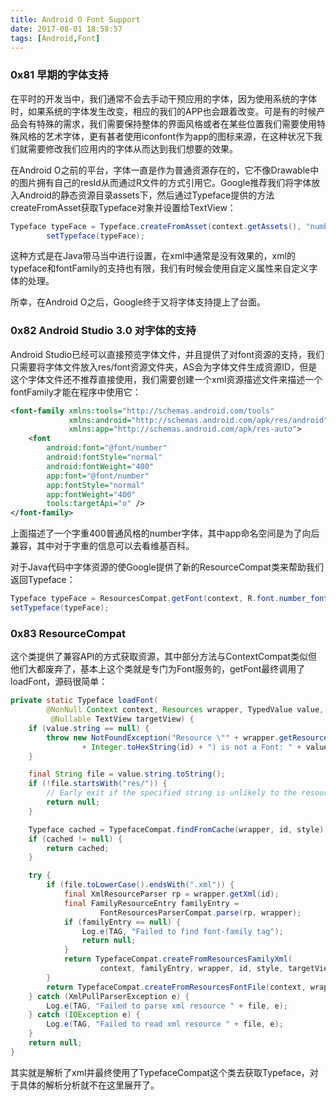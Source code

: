 ```yaml
---
title: Android O Font Support
date: 2017-08-01 18:58:57
tags: [Android,Font]
---
```


### 0x81 早期的字体支持

在平时的开发当中，我们通常不会去手动干预应用的字体，因为使用系统的字体时，如果系统的字体发生改变，相应的我们的APP也会跟着改变。可是有的时候产品会有特殊的需求，我们需要保持整体的界面风格或者在某些位置我们需要使用特殊风格的艺术字体，更有甚者使用iconfont作为app的图标来源，在这种状况下我们就需要修改我们应用内的字体从而达到我们想要的效果。

在Android O之前的平台，字体一直是作为普通资源存在的，它不像Drawable中的图片拥有自己的resId从而通过R文件的方式引用它。Google推荐我们将字体放入Android的静态资源目录assets下，然后通过Typeface提供的方法createFromAsset获取Typeface对象并设置给TextView：

```Java
Typeface typeFace = Typeface.createFromAsset(context.getAssets(), "number.otf");
        setTypeface(typeFace);
```

这种方式是在Java带马当中进行设置，在xml中通常是没有效果的，xml的typeface和fontFamily的支持也有限，我们有时候会使用自定义属性来自定义字体的处理。

所幸，在Android O之后，Google终于又将字体支持提上了台面。

### 0x82 Android Studio 3.0 对字体的支持

Android Studio已经可以直接预览字体文件，并且提供了对font资源的支持，我们只需要将字体文件放入res/font资源文件夹，AS会为字体文件生成资源ID，但是这个字体文件还不推荐直接使用，我们需要创建一个xml资源描述文件来描述一个fontFamily才能在程序中使用它：

```XML
<font-family xmlns:tools="http://schemas.android.com/tools"
             xmlns:android="http://schemas.android.com/apk/res/android"
             xmlns:app="http://schemas.android.com/apk/res-auto">
    <font
        android:font="@font/number"
        android:fontStyle="normal"
        android:fontWeight="400"
        app:font="@font/number"
        app:fontStyle="normal"
        app:fontWeight="400"
        tools:targetApi="o" />
</font-family>
```

上面描述了一个字重400普通风格的number字体，其中app命名空间是为了向后兼容，其中对于字重的信息可以去看维基百科。

对于Java代码中字体资源的使Google提供了新的ResourceCompat类来帮助我们返回Typeface：

```Java
Typeface typeFace = ResourcesCompat.getFont(context, R.font.number_font);
setTypeface(typeFace);
```

<!--more-->

### 0x83 ResourceCompat

这个类提供了兼容API的方式获取资源，其中部分方法与ContextCompat类似但他们大都废弃了，基本上这个类就是专门为Font服务的，getFont最终调用了loadFont，源码很简单：

```Java
private static Typeface loadFont(
        @NonNull Context context, Resources wrapper, TypedValue value, int id, int style,
         @Nullable TextView targetView) {
    if (value.string == null) {
        throw new NotFoundException("Resource \"" + wrapper.getResourceName(id) + "\" ("
                + Integer.toHexString(id) + ") is not a Font: " + value);
    }

    final String file = value.string.toString();
    if (!file.startsWith("res/")) {
        // Early exit if the specified string is unlikely to the resource path.
        return null;
    }

    Typeface cached = TypefaceCompat.findFromCache(wrapper, id, style);
    if (cached != null) {
        return cached;
    }

    try {
        if (file.toLowerCase().endsWith(".xml")) {
            final XmlResourceParser rp = wrapper.getXml(id);
            final FamilyResourceEntry familyEntry =
                    FontResourcesParserCompat.parse(rp, wrapper);
            if (familyEntry == null) {
                Log.e(TAG, "Failed to find font-family tag");
                return null;
            }
            return TypefaceCompat.createFromResourcesFamilyXml(
                    context, familyEntry, wrapper, id, style, targetView);
        }
        return TypefaceCompat.createFromResourcesFontFile(context, wrapper, id, file, style);
    } catch (XmlPullParserException e) {
        Log.e(TAG, "Failed to parse xml resource " + file, e);
    } catch (IOException e) {
        Log.e(TAG, "Failed to read xml resource " + file, e);
    }
    return null;
}
```

其实就是解析了xml并最终使用了TypefaceCompat这个类去获取Typeface，对于具体的解析分析就不在这里展开了。
